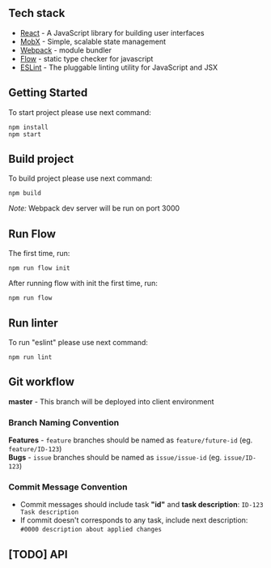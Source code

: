 ## Tech stack

* [React](https://facebook.github.io/react/) - A JavaScript library for building user interfaces
* [MobX](https://mobx.js.org/) - Simple, scalable state management
* [Webpack](https://webpack.js.org/) - module bundler
* [Flow](https://flow.org/) - static type checker for javascript
* [ESLint](https://eslint.org/) - The pluggable linting utility for JavaScript and JSX

## Getting Started

To start project please use next command:  
```
npm install
npm start
``` 

## Build project

To build project please use next command:  
```
npm build
``` 

*Note:* Webpack dev server will be run on port 3000

##  Run Flow

The first time, run: 
```
npm run flow init
```  
After running flow with init the first time, run: 
```
npm run flow
```

##  Run linter
To run "eslint" please use next command:  
```
npm run lint
```

## Git workflow

**master** - This branch will be deployed into client environment

### Branch Naming Convention

**Features** - `feature` branches should be named as `feature/future-id` (eg. `feature/ID-123`)  
**Bugs** - `issue` branches should be named as `issue/issue-id` (eg. `issue/ID-123`)

### Commit Message Convention

* Commit messages should include task **"id"** and **task description**: `ID-123 Task description`
* If commit doesn't corresponds to any task, include next description: `#0000 description about applied changes`

## [TODO] API

